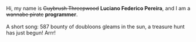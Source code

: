 Hi, my name is ~~Guybrush Threepwood~~ **Luciano Federico Pereira**, and I am a ~~wannabe pirate~~ **programmer**.<br><br>A short song: 587 bounty of doubloons gleams in the sun, a treasure hunt has just begun! Arrr!
